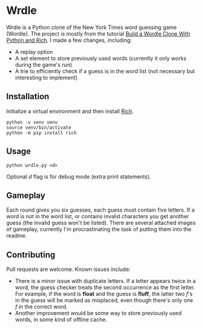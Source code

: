 # Wrdle
Wrdle is a Python clone of the New York Times word guessing game (Wordle). The project is mostly from the tutorial [Build a Wordle Clone With Python and Rich](https://realpython.com/python-wordle-clone/). I made a few changes, including:
* A replay option
* A set element to store previously used words (currently it only works during the game's run)
* A trie to efficiently check if a guess is in the word list (not necessary but interesting to implement) 

## Installation
Initialize a virtual environment and then install [Rich](https://realpython.com/python-rich-package/).
```
python -v venv venv
source venv/bin/activate
python -m pip install rich
```

## Usage
```python wrdle.py <d>```

Optional *d* flag is for debug mode (extra print statements).

## Gameplay
Each round gives you six guesses, each guess must contain five letters. If a word is not in the word list, or contains
invalid characters you get another guess (the invalid guess won't be listed).
There are several attached images of gameplay, currently I'm procrastinating the task of putting them into the readme.

## Contributing
Pull requests are welcome. Known issues include:

* There is a minor issue with duplicate letters. If a letter appears twice in a word, the guess checker treats 
the second occurrence as the first letter. For example, if the word is **float** and the guess is **fluff**, the latter 
two *f*'s in the guess will be marked as misplaced, even though there's only one *f* in the correct word.
* Another improvement would be some way to store previously used words, in some kind of offline cache.
